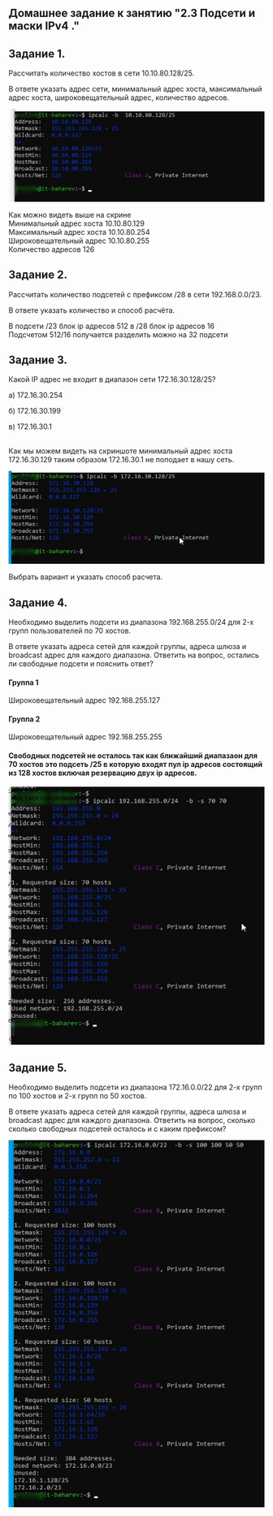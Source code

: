 ## Домашнее задание к занятию "2.3 Подсети и маски IPv4 ."


## Задание 1.
Рассчитать количество хостов в сети 10.10.80.128/25.

В ответе указать адрес сети, минимальный адрес хоста, максимальный адрес хоста, широковещательный адрес, количество адресов.

![skrin][def1]

</p>Как можно видеть выше на скрине</br>
Минимальный адрес хоста 10.10.80.129</br>
Максимальный адрес хоста 10.10.80.254</br>
Широковещательный адрес 10.10.80.255</br>
Количество адресов 126</p>

## Задание 2.
Рассчитать количество подсетей с префиксом /28 в сети 192.168.0.0/23.

В ответе указать количество и способ расчёта.

</p>В подсети /23  блок ip адресов 512  в /28 блок ip адресов 16</br>
Подсчетом 512/16   получается разделить можно на 32 подсети


## Задание 3.
Какой IP адрес не входит в диапазон сети 172.16.30.128/25?

а) 172.16.30.254

б) 172.16.30.199

в) 172.16.30.1

</br> Как мы можем видеть на скриншоте минимальный адрес хоста 172.16.30.129 таким образом 172.16.30.1 не поподает в нашу сеть.

![skrin][def3]

Выбрать вариант и указать способ расчета.

## Задание 4.
Необходимо выделить подсети из диапазона 192.168.255.0/24 для 2-х групп пользователей по 70 хостов.

В ответе указать адреса сетей для каждой группы, адреса шлюза и broadcast адрес для каждого диапазона. Ответить на вопрос, остались ли свободные подсети и пояснить ответ?

#### Группа 1

<p>Широковещательный адрес 192.168.255.127</br>

#### Группа 2

<p>Широковещательный адрес 192.168.255.255</br>


#### Свободных подсетей не осталось   так как ближайший диапазаон для 70 хостов это подсеть /25 в которую входят пул ip адресов состоящий из 128 хостов включая резервацию двух ip адресов.

![skrin][def4]

## Задание 5.
Необходимо выделить подсети из диапазона 172.16.0.0/22 для 2-х групп по 100 хостов и 2-х групп по 50 хостов.

В ответе указать адреса сетей для каждой группы, адреса шлюза и broadcast адрес для каждого диапазона. Ответить на вопрос, сколько сколько свободных подсетей осталось и с каким префиксом?

![skrin][def5]




[def1]: https://github.com/Prolink76/NTW-16/blob/3895bdab871a0eaf88ab06a40fed1ca30f910e60/image/image-1.jpg
[def3]: https://github.com/Prolink76/NTW-16/blob/970ae8128044c59189172a9efa972cb51612ad6c/image/image-3.jpg
[def4]: https://github.com/Prolink76/NTW-16/blob/c0a6dbfc759785e310b2f740ffb65c22940d46ef/image/image-4.jpg
[def5]: https://github.com/Prolink76/NTW-16/blob/c0a6dbfc759785e310b2f740ffb65c22940d46ef/image/image-5.jpg